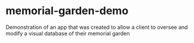 # memorial-garden-demo
Demonstration of an app that was created to allow a client to oversee and modify a visual database of their memorial garden
